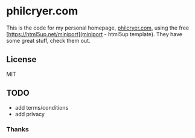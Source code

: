 # philcryer.com

This is the code for my personal homepage, [philcryer.com](http://philcryer.com), using the free [https://html5up.net/miniport](miniport - html5up template). They have some great stuff, check them out.

## License

MIT

## TODO

* add terms/conditions 
* add privacy

### Thanks
